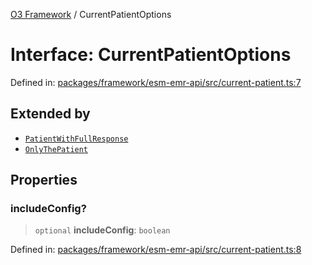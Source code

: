 [O3 Framework](../API.md) / CurrentPatientOptions

# Interface: CurrentPatientOptions

Defined in: [packages/framework/esm-emr-api/src/current-patient.ts:7](https://github.com/openmrs/openmrs-esm-core/blob/85cde3ce59cd3d29230c98040a3f53525e808725/packages/framework/esm-emr-api/src/current-patient.ts#L7)

## Extended by

- [`PatientWithFullResponse`](PatientWithFullResponse.md)
- [`OnlyThePatient`](OnlyThePatient.md)

## Properties

### includeConfig?

> `optional` **includeConfig**: `boolean`

Defined in: [packages/framework/esm-emr-api/src/current-patient.ts:8](https://github.com/openmrs/openmrs-esm-core/blob/85cde3ce59cd3d29230c98040a3f53525e808725/packages/framework/esm-emr-api/src/current-patient.ts#L8)
